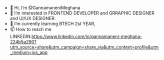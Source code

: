 - 👋 Hi, I’m @GannamaneniMeghana
- 👀 I’m interested in FRONTEND DEVELOPER and GRRAPHIC DESIGNER and UI/UX DESIGNER.
- 🌱 I’m currently learning BTECH 2st YEAR,
- 📫 How to reach me LINKEDIN:https://www.linkedin.com/in/gannamaneni-meghana-224b5a290?utm_source=share&utm_campaign=share_via&utm_content=profile&utm_medium=ios_app

<!---
GannamaneniMeghana/GannamaneniMeghana is a ✨ special ✨ repository because its `README.md` (this file) appears on your GitHub profile.
You can click the Preview link to take a look at your changes.
--->

